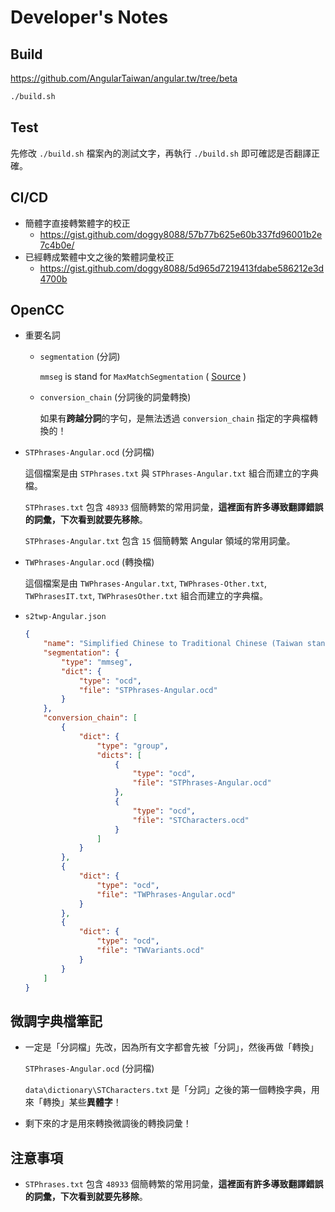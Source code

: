 # Developer's Notes

## Build

https://github.com/AngularTaiwan/angular.tw/tree/beta

```sh
./build.sh
```

## Test

先修改 `./build.sh` 檔案內的測試文字，再執行 `./build.sh` 即可確認是否翻譯正確。

## CI/CD

- 簡體字直接轉繁體字的校正
  - https://gist.github.com/doggy8088/57b77b625e60b337fd96001b2e7c4b0e/
- 已經轉成繁體中文之後的繁體詞彙校正
  - https://gist.github.com/doggy8088/5d965d7219413fdabe586212e3d4700b

## OpenCC

- 重要名詞

  - `segmentation` (分詞)

      `mmseg` is stand for `MaxMatchSegmentation` ( [Source](https://github.com/BYVoid/OpenCC/blob/master/src/Config.cpp) )

  - `conversion_chain` (分詞後的詞彙轉換)

      如果有**跨越分詞**的字句，是無法透過 `conversion_chain` 指定的字典檔轉換的！

- `STPhrases-Angular.ocd` (分詞檔)

    這個檔案是由 `STPhrases.txt` 與 `STPhrases-Angular.txt` 組合而建立的字典檔。

    `STPhrases.txt` 包含 `48933` 個簡轉繁的常用詞彙，**這裡面有許多導致翻譯錯誤的詞彙，下次看到就要先移除**。

    `STPhrases-Angular.txt` 包含 `15` 個簡轉繁 Angular 領域的常用詞彙。

- `TWPhrases-Angular.ocd` (轉換檔)

    這個檔案是由 `TWPhrases-Angular.txt`, `TWPhrases-Other.txt`, `TWPhrasesIT.txt`, `TWPhrasesOther.txt` 組合而建立的字典檔。

- `s2twp-Angular.json`

    ```json
    {
        "name": "Simplified Chinese to Traditional Chinese (Taiwan standard, with phrases, with Angular)",
        "segmentation": {
            "type": "mmseg",
            "dict": {
                "type": "ocd",
                "file": "STPhrases-Angular.ocd"
            }
        },
        "conversion_chain": [
            {
                "dict": {
                    "type": "group",
                    "dicts": [
                        {
                            "type": "ocd",
                            "file": "STPhrases-Angular.ocd"
                        },
                        {
                            "type": "ocd",
                            "file": "STCharacters.ocd"
                        }
                    ]
                }
            },
            {
                "dict": {
                    "type": "ocd",
                    "file": "TWPhrases-Angular.ocd"
                }
            },
            {
                "dict": {
                    "type": "ocd",
                    "file": "TWVariants.ocd"
                }
            }
        ]
    }
    ```

## 微調字典檔筆記

- 一定是「分詞檔」先改，因為所有文字都會先被「分詞」，然後再做「轉換」

    `STPhrases-Angular.ocd` (分詞檔)

    `data\dictionary\STCharacters.txt` 是「分詞」之後的第一個轉換字典，用來「轉換」某些**異體字**！

- 剩下來的才是用來轉換微調後的轉換詞彙！

## 注意事項

- `STPhrases.txt` 包含 `48933` 個簡轉繁的常用詞彙，**這裡面有許多導致翻譯錯誤的詞彙，下次看到就要先移除**。
